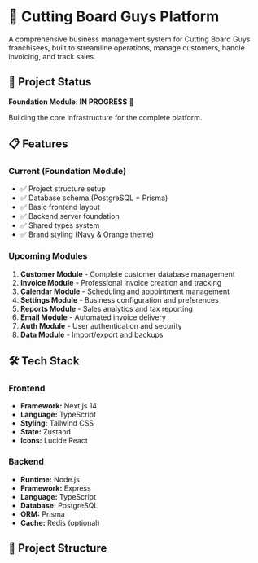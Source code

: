 # 🥖 Cutting Board Guys Platform

A comprehensive business management system for Cutting Board Guys franchisees, built to streamline operations, manage customers, handle invoicing, and track sales.

## 🚀 Project Status

**Foundation Module: IN PROGRESS** 🔨

Building the core infrastructure for the complete platform.

## 📋 Features

### Current (Foundation Module)
- ✅ Project structure setup
- ✅ Database schema (PostgreSQL + Prisma)
- ✅ Basic frontend layout
- ✅ Backend server foundation
- ✅ Shared types system
- ✅ Brand styling (Navy & Orange theme)

### Upcoming Modules
1. **Customer Module** - Complete customer database management
2. **Invoice Module** - Professional invoice creation and tracking
3. **Calendar Module** - Scheduling and appointment management
4. **Settings Module** - Business configuration and preferences
5. **Reports Module** - Sales analytics and tax reporting
6. **Email Module** - Automated invoice delivery
7. **Auth Module** - User authentication and security
8. **Data Module** - Import/export and backups

## 🛠 Tech Stack

### Frontend
- **Framework:** Next.js 14
- **Language:** TypeScript
- **Styling:** Tailwind CSS
- **State:** Zustand
- **Icons:** Lucide React

### Backend
- **Runtime:** Node.js
- **Framework:** Express
- **Language:** TypeScript
- **Database:** PostgreSQL
- **ORM:** Prisma
- **Cache:** Redis (optional)

## 📁 Project Structure
